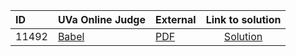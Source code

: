 | ID | UVa Online Judge | External | Link to solution |
|:---|:---|:---|:---:|
| 11492 | [Babel](https://onlinejudge.org/index.php?option=com_onlinejudge&Itemid=8&page=show_problem&problem=2487) | [PDF](https://onlinejudge.org/external/114/11492.pdf) | [Solution](https%3A//github.com/versenyi98/programming-contests/tree/master/UVa%20Online%20Judge/11492%2520-%2520Babel)|
